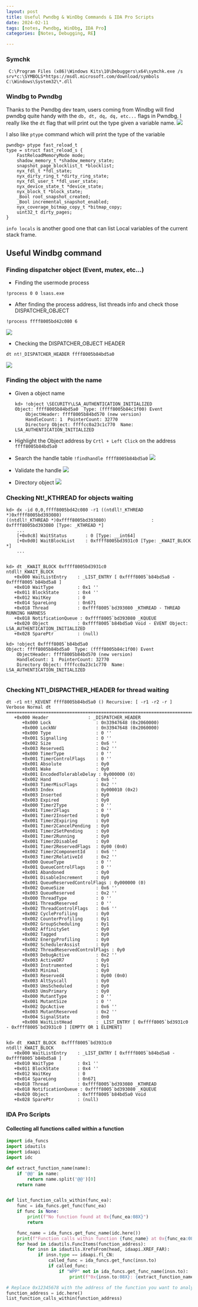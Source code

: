 ```yaml
---
layout: post
title: Useful Pwndbg & WinDbg Commands & IDA Pro Scripts
date: 2024-02-11
tags: [notes, Pwndbg, WinDbg, IDA Pro]
categories: [Notes, Debugging, RE]

---
```


### Symchk

```
 C:\Program Files (x86)\Windows Kits\10\Debuggers\x64\symchk.exe /s srv*c:\SYMBOLS*https://msdl.microsoft.com/download/symbols C:\Windows\System32\*.dll
```

### Windbg to Pwndbg
Thanks to the Pwndbg dev team, users coming from Windbg will find pwndbg quite handy with the `db, dt, dq, dq, etc...` flags in Pwndbg. I really like the `dt` flag that will print out the type given a variable name.
![](/assets/images/2024-01-31-dt.png)

I also like `ptype` command which will print the type of the variable

```
pwndbg> ptype fast_reload_t
type = struct fast_reload_s {
    FastReloadMemoryMode mode;
    shadow_memory_t *shadow_memory_state;
    snapshot_page_blocklist_t *blocklist;
    nyx_fdl_t *fdl_state;
    nyx_dirty_ring_t *dirty_ring_state;
    nyx_fdl_user_t *fdl_user_state;
    nyx_device_state_t *device_state;
    nyx_block_t *block_state;
    _Bool root_snapshot_created;
    _Bool incremental_snapshot_enabled;
    nyx_coverage_bitmap_copy_t *bitmap_copy;
    uint32_t dirty_pages;
}
```

`info locals` is another good one that can list Local variables of the current stack frame.



## Useful Windbg command

### Finding dispatcher object (Event, mutex, etc...)
- Finding the usermode process 
```
!process 0 0 lsass.exe
```
- After finding the process address, list threads info and check those DISPATCHER_OBJECT
```
!process ffff8005bd42c080 6
```
![](/assets/images/2024-01-31-windbgProcessThreadinfo.png)
- Checking the DISPATCHER_OBJECT HEADER 
```
dt nt!_DISPATCHER_HEADER ffff8005b84bd5a0
```

![](/assets/images/2024-01-31-DISPATCHER_OBJECT.png)

### Finding the object with the name
- Given a object name
    ```
    kd> !object \SECURITY\LSA_AUTHENTICATION_INITIALIZED
    Object: ffff8005b84bd5a0  Type: (ffff8005b84c1f00) Event
        ObjectHeader: ffff8005b84bd570 (new version)
        HandleCount: 1  PointerCount: 32770
        Directory Object: ffffcc0a23c1c770  Name: LSA_AUTHENTICATION_INITIALIZED   
    ```
- Highlight the Object address by `Crtl + Left Click` on the address `ffff8005b84bd5a0`

- Search the handle table `!findhandle ffff8005b84bd5a0`
![](/assets/images/2024-01-31-0x614.png)

- Validate the handle
![](/assets/images/2024-01-31-handle.png)
- Directory object
![](/assets/images/2024-01-31-ObjectDirectory.png)


### Checking Nt!_KTHREAD for objects waiting
```
kd> dx -id 0,0,ffff8005bd42c080 -r1 ((ntdll!_KTHREAD *)0xffff8005bd393080)
((ntdll!_KTHREAD *)0xffff8005bd393080)                 : 0xffff8005bd393080 [Type: _KTHREAD *]
	...
    [+0x0c8] WaitStatus       : 0 [Type: __int64]
    [+0x0d0] WaitBlockList    : 0xffff8005bd3931c0 [Type: _KWAIT_BLOCK *]
	...
	
```

```
kd> dt _KWAIT_BLOCK 0xffff8005bd3931c0
ntdll!_KWAIT_BLOCK
   +0x000 WaitListEntry    : _LIST_ENTRY [ 0xffff8005`b84bd5a8 - 0xffff8005`b84bd5a8 ]
   +0x010 WaitType         : 0x1 ''
   +0x011 BlockState       : 0x4 ''
   +0x012 WaitKey          : 0
   +0x014 SpareLong        : 0n671
   +0x018 Thread           : 0xffff8005`bd393080 _KTHREAD - THREAD RUNNING HARNESS
   +0x018 NotificationQueue : 0xffff8005`bd393080 _KQUEUE
   +0x020 Object           : 0xffff8005`b84bd5a0 Void - EVENT Object: LSA_AUTHENTICATION_INITIALIZED
   +0x028 SparePtr         : (null) 

kd> !object 0xffff8005`b84bd5a0
Object: ffff8005b84bd5a0  Type: (ffff8005b84c1f00) Event
    ObjectHeader: ffff8005b84bd570 (new version)
    HandleCount: 1  PointerCount: 32770
    Directory Object: ffffcc0a23c1c770  Name: LSA_AUTHENTICATION_INITIALIZED


```
### Checking NT!_DISPACTHER_HEADER for thread waiting
```
dt -r1 nt!_KEVENT ffff8005b84bd5a0 () Recursive: [ -r1 -r2 -r ] Verbose Normal dt
==================================================================================
   +0x000 Header               : _DISPATCHER_HEADER
      +0x000 Lock                 : 0n33947648 (0x2060000)
      +0x000 LockNV               : 0n33947648 (0x2060000)
      +0x000 Type                 : 0 ''
      +0x001 Signalling           : 0 ''
      +0x002 Size                 : 0x6 ''
      +0x003 Reserved1            : 0x2 ''
      +0x000 TimerType            : 0 ''
      +0x001 TimerControlFlags    : 0 ''
      +0x001 Absolute             : 0y0
      +0x001 Wake                 : 0y0
      +0x001 EncodedTolerableDelay : 0y000000 (0)
      +0x002 Hand                 : 0x6 ''
      +0x003 TimerMiscFlags       : 0x2 ''
      +0x003 Index                : 0y000010 (0x2)
      +0x003 Inserted             : 0y0
      +0x003 Expired              : 0y0
      +0x000 Timer2Type           : 0 ''
      +0x001 Timer2Flags          : 0 ''
      +0x001 Timer2Inserted       : 0y0
      +0x001 Timer2Expiring       : 0y0
      +0x001 Timer2CancelPending  : 0y0
      +0x001 Timer2SetPending     : 0y0
      +0x001 Timer2Running        : 0y0
      +0x001 Timer2Disabled       : 0y0
      +0x001 Timer2ReservedFlags  : 0y00 (0n0)
      +0x002 Timer2ComponentId    : 0x6 ''
      +0x003 Timer2RelativeId     : 0x2 ''
      +0x000 QueueType            : 0 ''
      +0x001 QueueControlFlags    : 0 ''
      +0x001 Abandoned            : 0y0
      +0x001 DisableIncrement     : 0y0
      +0x001 QueueReservedControlFlags : 0y000000 (0)
      +0x002 QueueSize            : 0x6 ''
      +0x003 QueueReserved        : 0x2 ''
      +0x000 ThreadType           : 0 ''
      +0x001 ThreadReserved       : 0 ''
      +0x002 ThreadControlFlags   : 0x6 ''
      +0x002 CycleProfiling       : 0y0
      +0x002 CounterProfiling     : 0y1
      +0x002 GroupScheduling      : 0y1
      +0x002 AffinitySet          : 0y0
      +0x002 Tagged               : 0y0
      +0x002 EnergyProfiling      : 0y0
      +0x002 SchedulerAssist      : 0y0
      +0x002 ThreadReservedControlFlags : 0y0
      +0x003 DebugActive          : 0x2 ''
      +0x003 ActiveDR7            : 0y0
      +0x003 Instrumented         : 0y1
      +0x003 Minimal              : 0y0
      +0x003 Reserved4            : 0y00 (0n0)
      +0x003 AltSyscall           : 0y0
      +0x003 UmsScheduled         : 0y0
      +0x003 UmsPrimary           : 0y0
      +0x000 MutantType           : 0 ''
      +0x001 MutantSize           : 0 ''
      +0x002 DpcActive            : 0x6 ''
      +0x003 MutantReserved       : 0x2 ''
      +0x004 SignalState          : 0n0
      +0x008 WaitListHead         : _LIST_ENTRY [ 0xffff8005`bd3931c0 - 0xffff8005`bd3931c0 ] [EMPTY OR 1 ELEMENT]


kd> dt _KWAIT_BLOCK  0xffff8005`bd3931c0
ntdll!_KWAIT_BLOCK
   +0x000 WaitListEntry    : _LIST_ENTRY [ 0xffff8005`b84bd5a8 - 0xffff8005`b84bd5a8 ]
   +0x010 WaitType         : 0x1 ''
   +0x011 BlockState       : 0x4 ''
   +0x012 WaitKey          : 0
   +0x014 SpareLong        : 0n671
   +0x018 Thread           : 0xffff8005`bd393080 _KTHREAD
   +0x018 NotificationQueue : 0xffff8005`bd393080 _KQUEUE
   +0x020 Object           : 0xffff8005`b84bd5a0 Void
   +0x028 SparePtr         : (null) 
```

### IDA Pro Scripts

#### Collecting all functions called within a function

```py
import ida_funcs
import idautils
import idaapi
import idc

def extract_function_name(name):
    if '@@' in name:
        return name.split('@@')[0]
    return name


def list_function_calls_within(func_ea):
    func = ida_funcs.get_func(func_ea)
    if func is None:
        print(f"No function found at 0x{func_ea:08X}")
        return

    func_name = ida_funcs.get_func_name(idc.here())
    print(f"Function calls within function {func_name} at 0x{func_ea:08X}:")
    for head in idautils.FuncItems(function_address):
        for insn in idautils.XrefsFrom(head, idaapi.XREF_FAR):
            if insn.type == idaapi.fl_CN:
                called_func = ida_funcs.get_func(insn.to)
                if called_func:
                    if "WPP" not in ida_funcs.get_func_name(insn.to):  
                        print(f"0x{insn.to:08X}: {extract_function_name(ida_funcs.get_func_name(insn.to))}")

# Replace 0x12345678 with the address of the function you want to analyze
function_address = idc.here()
list_function_calls_within(function_address)

```
